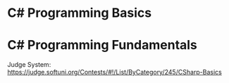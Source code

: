# C# Programming Basics
# C# Programming Fundamentals

Judge System: https://judge.softuni.org/Contests/#!/List/ByCategory/245/CSharp-Basics
